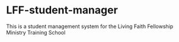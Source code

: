 # LFF-student-manager
This is a student management system for the Living Faith Fellowship Ministry Training School
